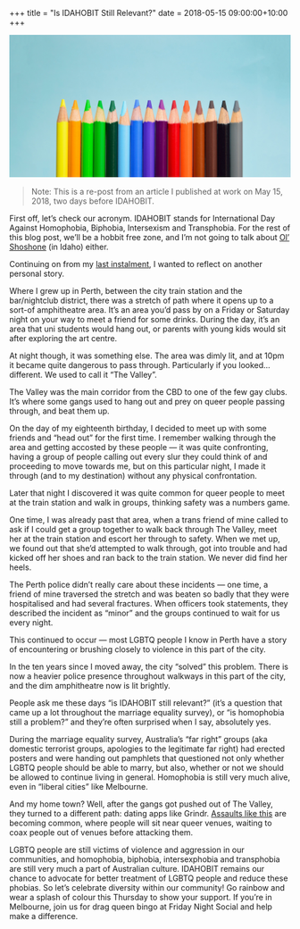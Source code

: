 +++
title = "Is IDAHOBIT Still Relevant?"
date = 2018-05-15 09:00:00+10:00
+++

![Rainbow coloured pencils](header.jpg)

> Note: This is a re-post from an article I published at work on May 15, 2018, two days before IDAHOBIT.

<!-- more -->

First off, let’s check our acronym. IDAHOBIT stands for International Day Against Homophobia, Biphobia, Intersexism and Transphobia. For the rest of this blog post, we’ll be a hobbit free zone, and I’m not going to talk about [Ol’ Shoshone](https://www.youtube.com/watch?v=5IDSdzM_kx8) (in Idaho) either.

Continuing on from my [last instalment](/insta-married-how-marriage-equality-impacts-me/), I wanted to reflect on another personal story.

Where I grew up in Perth, between the city train station and the bar/nightclub district, there was a stretch of path where it opens up to a sort-of amphitheatre area. It’s an area you’d pass by on a Friday or Saturday night on your way to meet a friend for some drinks. During the day, it’s an area that uni students would hang out, or parents with young kids would sit after exploring the art centre.

At night though, it was something else. The area was dimly lit, and at 10pm it became quite dangerous to pass through. Particularly if you looked… different. We used to call it “The Valley”.

The Valley was the main corridor from the CBD to one of the few gay clubs. It’s where some gangs used to hang out and prey on queer people passing through, and beat them up.

On the day of my eighteenth birthday, I decided to meet up with some friends and “head out” for the first time. I remember walking through the area and getting accosted by these people — it was quite confronting, having a group of people calling out every slur they could think of and proceeding to move towards me, but on this particular night, I made it through (and to my destination) without any physical confrontation.

Later that night I discovered it was quite common for queer people to meet at the train station and walk in groups, thinking safety was a numbers game.

One time, I was already past that area, when a trans friend of mine called to ask if I could get a group together to walk back through The Valley, meet her at the train station and escort her through to safety. When we met up, we found out that she’d attempted to walk through, got into trouble and had kicked off her shoes and ran back to the train station. We never did find her heels.

The Perth police didn’t really care about these incidents — one time, a friend of mine traversed the stretch and was beaten so badly that they were hospitalised and had several fractures. When officers took statements, they described the incident as “minor” and the groups continued to wait for us every night.

This continued to occur — most LGBTQ people I know in Perth have a story of encountering or brushing closely to violence in this part of the city.

In the ten years since I moved away, the city “solved” this problem. There is now a heavier police presence throughout walkways in this part of the city, and the dim amphitheatre now is lit brightly.

People ask me these days “is IDAHOBIT still relevant?” (it’s a question that came up a lot throughout the marriage equality survey), or “is homophobia still a problem?” and they’re often surprised when I say, absolutely yes.

During the marriage equality survey, Australia’s “far right” groups (aka domestic terrorist groups, apologies to the legitimate far right) had erected posters and were handing out pamphlets that questioned not only whether LGBTQ people should be able to marry, but also, whether or not we should be allowed to continue living in general. Homophobia is still very much alive, even in “liberal cities” like Melbourne.

And my home town? Well, after the gangs got pushed out of The Valley, they turned to a different path: dating apps like Grindr. [Assaults like this](https://thewest.com.au/news/wa/grindr-thugs-jailed-over-violent-attacks-on-gay-men-ng-b88690695z) are becoming common, where people will sit near queer venues, waiting to coax people out of venues before attacking them.

LGBTQ people are still victims of violence and aggression in our communities, and homophobia, biphobia, intersexphobia and transphobia are still very much a part of Australian culture. IDAHOBIT remains our chance to advocate for better treatment of LGBTQ people and reduce these phobias. So let’s celebrate diversity within our community! Go rainbow and wear a splash of colour this Thursday to show your support. If you’re in Melbourne, join us for drag queen bingo at Friday Night Social and help make a difference.
